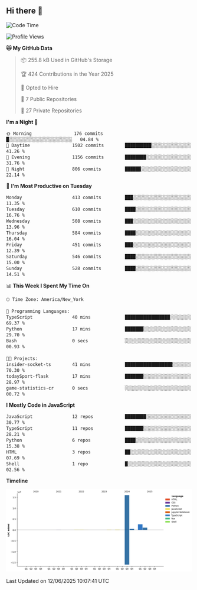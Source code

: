 ## Hi there 👋

<!--START_SECTION:waka-->
![Code Time](http://img.shields.io/badge/Code%20Time-335%20hrs%2049%20mins-blue)

![Profile Views](http://img.shields.io/badge/Profile%20Views-5-blue)

**🐱 My GitHub Data** 

> 📦 255.8 kB Used in GitHub's Storage 
 > 
> 🏆 424 Contributions in the Year 2025
 > 
> 💼 Opted to Hire
 > 
> 📜 7 Public Repositories 
 > 
> 🔑 27 Private Repositories 
 > 
**I'm a Night 🦉** 

```text
🌞 Morning                176 commits         █░░░░░░░░░░░░░░░░░░░░░░░░   04.84 % 
🌆 Daytime                1502 commits        ██████████░░░░░░░░░░░░░░░   41.26 % 
🌃 Evening                1156 commits        ████████░░░░░░░░░░░░░░░░░   31.76 % 
🌙 Night                  806 commits         ██████░░░░░░░░░░░░░░░░░░░   22.14 % 
```
📅 **I'm Most Productive on Tuesday** 

```text
Monday                   413 commits         ███░░░░░░░░░░░░░░░░░░░░░░   11.35 % 
Tuesday                  610 commits         ████░░░░░░░░░░░░░░░░░░░░░   16.76 % 
Wednesday                508 commits         ███░░░░░░░░░░░░░░░░░░░░░░   13.96 % 
Thursday                 584 commits         ████░░░░░░░░░░░░░░░░░░░░░   16.04 % 
Friday                   451 commits         ███░░░░░░░░░░░░░░░░░░░░░░   12.39 % 
Saturday                 546 commits         ████░░░░░░░░░░░░░░░░░░░░░   15.00 % 
Sunday                   528 commits         ████░░░░░░░░░░░░░░░░░░░░░   14.51 % 
```


📊 **This Week I Spent My Time On** 

```text
🕑︎ Time Zone: America/New_York

💬 Programming Languages: 
TypeScript               40 mins             █████████████████░░░░░░░░   69.37 % 
Python                   17 mins             ███████░░░░░░░░░░░░░░░░░░   29.70 % 
Bash                     0 secs              ░░░░░░░░░░░░░░░░░░░░░░░░░   00.93 % 

🐱‍💻 Projects: 
insider-socket-ts        41 mins             ██████████████████░░░░░░░   70.30 % 
todaySport-flask         17 mins             ███████░░░░░░░░░░░░░░░░░░   28.97 % 
game-statistics-cr       0 secs              ░░░░░░░░░░░░░░░░░░░░░░░░░   00.72 % 
```

**I Mostly Code in JavaScript** 

```text
JavaScript               12 repos            ████████░░░░░░░░░░░░░░░░░   30.77 % 
TypeScript               11 repos            ███████░░░░░░░░░░░░░░░░░░   28.21 % 
Python                   6 repos             ████░░░░░░░░░░░░░░░░░░░░░   15.38 % 
HTML                     3 repos             ██░░░░░░░░░░░░░░░░░░░░░░░   07.69 % 
Shell                    1 repo              █░░░░░░░░░░░░░░░░░░░░░░░░   02.56 % 
```



**Timeline**

![Lines of Code chart](https://raw.githubusercontent.com/dikshithvishnu/dikshithvishnu/main/assets/bar_graph.png)


 Last Updated on 12/06/2025 10:07:41 UTC
<!--END_SECTION:waka-->
